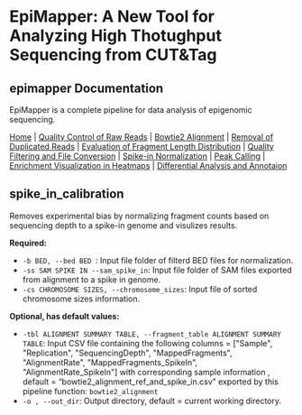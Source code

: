 # EpiMapper: A New Tool for Analyzing High Thotughput Sequencing from CUT&Tag
## epimapper Documentation

EpiMapper is a complete pipeline for data analysis of epigenomic sequencing.


[Home](README.md) | [Quality Control of Raw Reads](docs/fastqc.md) | [Bowtie2 Alignment](docs/bowtie2_alignment.md) | [Removal of Duplicated Reads](docs/remove_duplicates.md) | [Evaluation of Fragment Length Distribution](docs/fragment_length.md) | [Quality Filtering and File Conversion](docs/filtering.md) | [Spike-in Normalization](docs/spike_in_calibration.md) | [Peak Calling](docs/peak_calling.md) | [Enrichment Visualization in Heatmaps](docs/heatmaps.md) | [Differential Analysis and Annotaion](docs/differential_analysis.md)

## spike_in_calibration
Removes experimental bias by normalizing fragment counts based on sequencing depth to a spike-in genome and visulizes results.

<p><strong>Required:</strong></p>
<ul>
  <li><code>-b BED, --bed BED </code>: Input file folder of filterd BED files for normalization. </li>

  <li><code>-ss SAM SPIKE IN --sam_spike_in</code>: Input file folder of SAM files exported from alignment to a spike in genome. </li>

  <li><code>-cs CHROMOSOME SIZES, --chromosome_sizes</code>: Input file of sorted chromosome sizes information. </li>

</ul>

<p><strong>Optional, has default values:</strong></p>
<ul>

  <li><code>-tbl ALIGNMENT SUMMARY TABLE, --fragment_table ALIGNMENT SUMMARY TABLE</code>: Input CSV file containing the following columns = ["Sample",	"Replication", "SequencingDepth", "MappedFragments", "AlignmentRate", "MappedFragments_SpikeIn",	"AlignmentRate_SpikeIn"] with corresponding sample information , default = “bowtie2_alignment_ref_and_spike_in.csv” exported by this pipeline function: <code>bowtie2_alignment</code> </li>

  <li><code>-o , --out_dir</code>: Output directory, default = current working directory. </li>

</ul>
